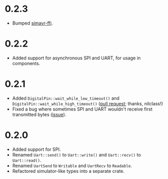 # 0.2.3

- Bumped [simavr-ffi](https://github.com/Patryk27/simavr-ffi/pull/4).

# 0.2.2

- Added support for asynchronous SPI and UART, for usage in components.

# 0.2.1

- Added `DigitalPin::wait_while_low_timeout()` and `DigitalPin::wait_while_high_timeout()` ([pull request](https://github.com/Patryk27/avr-tester/pull/4); thanks, nilclass!)
- Fixed a bug where sometimes SPI and UART wouldn't receive first transmitted bytes ([issue](https://github.com/Patryk27/avr-tester/issues/3)).

# 0.2.0

- Added support for SPI.
- Renamed `Uart::send()` to `Uart::write()` and `Uart::recv()` to `Uart::read()`.
- Renamed `UartSend` to `Writable` and `UartRecv` to `Readable`.
- Refactored simulator-like types into a separate crate.


